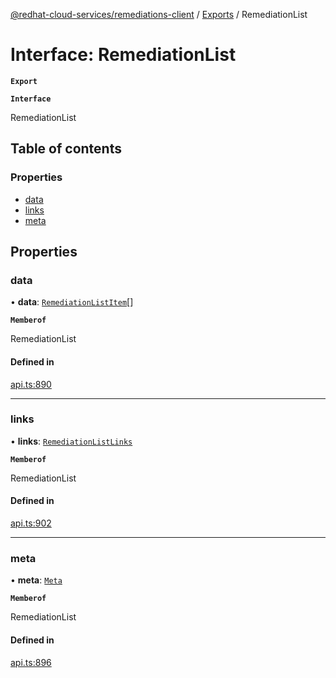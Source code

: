 [@redhat-cloud-services/remediations-client](../README.md) / [Exports](../modules.md) / RemediationList

# Interface: RemediationList

**`Export`**

**`Interface`**

RemediationList

## Table of contents

### Properties

- [data](RemediationList.md#data)
- [links](RemediationList.md#links)
- [meta](RemediationList.md#meta)

## Properties

### data

• **data**: [`RemediationListItem`](RemediationListItem.md)[]

**`Memberof`**

RemediationList

#### Defined in

[api.ts:890](https://github.com/RedHatInsights/javascript-clients/blob/master/packages/remediations/api.ts#L890)

___

### links

• **links**: [`RemediationListLinks`](RemediationListLinks.md)

**`Memberof`**

RemediationList

#### Defined in

[api.ts:902](https://github.com/RedHatInsights/javascript-clients/blob/master/packages/remediations/api.ts#L902)

___

### meta

• **meta**: [`Meta`](Meta.md)

**`Memberof`**

RemediationList

#### Defined in

[api.ts:896](https://github.com/RedHatInsights/javascript-clients/blob/master/packages/remediations/api.ts#L896)
